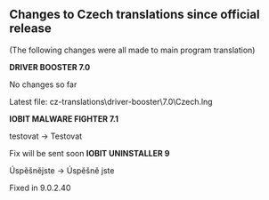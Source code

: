 ## Changes to Czech translations since official release
(The following changes were all made to main program translation)

**DRIVER BOOSTER 7.0**


No changes so far


Latest file: cz-translations\driver-booster\7.0\Czech.lng


**IOBIT MALWARE FIGHTER 7.1**


testovat -> Testovat


Fix will be sent soon
**IOBIT UNINSTALLER 9**


Úspěšnějste -> Úspěšně jste


Fixed in 9.0.2.40

